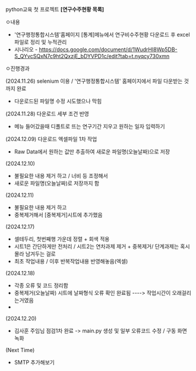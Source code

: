 python교육 첫 프로젝트 **[연구수주현황 목록]**

ㅇ내용
  - '연구행정통합시스템'홈페이지 [통계]메뉴에서 연구비수주현황 다운로드 후 excel파일로 정리 및 누적관리
  - 시나리오 - https://docs.google.com/document/d/1WudrHI8Wp5DB-S_QYvcSQxN7c9ht2QxzjE_bDYVPD1c/edit?tab=t.nyqcy730xmn

ㅇ진행경과

(2024.11.26) selenium 이용 / '연구행정통합시스템' 홈페이지에서 파일 다운받는 것까지 완료
  - 다운로드된 파일명 수정 시도했으나 막힘


(2024.11.28) 다운로드 세부 조건 반영
  - 메뉴 들어갔을때 디폴트로 뜨는 연구기간 지우고 원하는 일자 입력하기


(2024.12.09) 다운로드 엑셀파일 1차 작업
  - Raw Data에서 원하는 값만 추출하여 새로운 파일명(오늘날짜)으로 저장

(2024.12.10) 
  - 불필요한 내용 제거 하고 / 너비 등 조정해서
  - 새로운 파일명(오늘날짜)로 저장까지 함

(2024.12.11) 
  - 불필요한 내용 제거 하고
  - 중복제거해서 [중복제거]시트에 추가했음

(2024.12.17) 
  - 셀테두리, 첫번째행 가운데 정렬 + 회색 적용
  - 시트1은 간단하게만 전처리 / 시트2는 연차과제 제거 + 중복제거/ 단계과제는 혹시 몰라 남겨두는 걸로
  - 최초 작업내용 / 이후 반복작업내용 반영해놓음(엑셀)

(2024.12.18)
  - 각종 오류 및 코드 정리함
  - 중복제거(오늘날짜) 시트에 날짜형식 오류 확인 완료됨 ----> 작업시간이 오래걸리는거였음
  - 
(2024.12.20)
   - 김사훈 주임님 점검1차 완료 -> main.py 생성 및 일부 오류코드 수정 / 구동 화면 녹화

(Next Time)
   - SMTP 추가해보기
